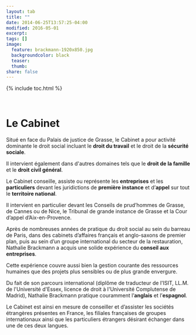 ```yaml
---
layout: tab
title: ""
date: 2014-06-25T13:57:25-04:00
modified: 2016-05-01
excerpt:
tags: []
image:
  feature: brackmann-1920x850.jpg
  backgroundcolor: black
  teaser: 
  thumb:
share: false
---
```



{% include toc.html %}

<br>
<h1>Le Cabinet</h1>

Situ&eacute; en face du Palais de justice de Grasse, le Cabinet a pour activit&eacute; dominante le droit social incluant le **droit du travail** et le droit de la **s&eacute;curit&eacute; sociale**.

Il intervient &eacute;galement dans d'autres domaines tels que le **droit de la famille** et le **droit civil g&eacute;n&eacute;ral**.

Le Cabinet conseille, assiste ou repr&eacute;sente les **entreprises** et les **particuliers** devant les juridictions de **premi&egrave;re instance** et d&rsquo;**appel** sur tout le **territoire national**.

Il intervient en particulier devant les Conseils de prud&rsquo;hommes de Grasse, de Cannes ou de Nice, le Tribunal de grande instance de Grasse et la Cour d&rsquo;appel d&rsquo;Aix-en-Provence.

Apr&egrave;s de nombreuses ann&eacute;es de pratique du droit social au sein du barreau de Paris, dans des cabinets d&rsquo;affaires fran&ccedil;ais et anglo-saxons de premier plan, puis au sein d&rsquo;un groupe international du secteur de la restauration, Nathalie Brackmann a acquis une solide exp&eacute;rience du **conseil aux entreprises**.

Cette exp&eacute;rience couvre aussi bien la gestion courante des ressources humaines que des projets plus sensibles ou de plus grande envergure.

Du fait de son parcours international (dipl&ocirc;me de traducteur de l'ISIT, LL.M. de l'Universit&eacute; d'Essex, licence de droit &agrave; l'Universit&eacute; Complutense de Madrid), Nathalie Brackmann pratique couramment l&rsquo;**anglais** et l&rsquo;**espagnol**.

Le Cabinet est ainsi en mesure de conseiller et d&rsquo;assister les soci&eacute;t&eacute;s &eacute;trang&egrave;res pr&eacute;sentes en France, les filiales fran&ccedil;aises de groupes internationaux ainsi que les particuliers &eacute;trangers d&eacute;sirant &eacute;changer dans une de ces deux langues.